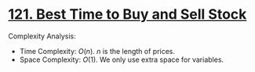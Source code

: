# [121. Best Time to Buy and Sell Stock](https://leetcode.com/problems/best-time-to-buy-and-sell-stock/)


Complexity Analysis:

- Time Complexity: $O(n)$. $n$ is the length of prices.
- Space Complexity: $O(1)$. We only use extra space for variables.
